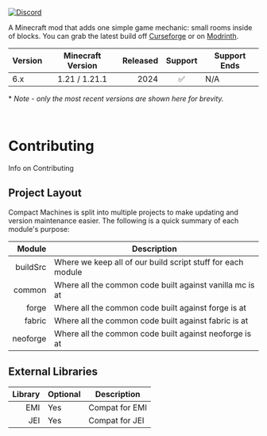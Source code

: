 <a href="https://discord.mangorage.org/" rel="nofollow"><img src="https://img.shields.io/discord/834300742864601088?label=Discord&amp;logo=discord&amp;logoColor=white&amp;style=for-the-badge" alt="Discord"></a>

A Minecraft mod that adds one simple game mechanic: small rooms inside of blocks. You can grab the latest build off
[Curseforge] or on [Modrinth].

| Version | Minecraft Version |      Released | Support | Support Ends   |
|:--------|:-----------------:|--------------:|:-------:|----------------|
| 6.x     |   1.21 / 1.21.1   |          2024 |    ✅   |  N/A           |


\* *Note - only the most recent versions are shown here for brevity.*

​

# Contributing

Info on Contributing

## Project Layout
Compact Machines is split into multiple projects to make updating and version maintenance easier.
The following is a quick summary of each module's purpose:

|           Module | Description                                                  |
|-----------------:|--------------------------------------------------------------|
|         buildSrc | Where we keep all of our build script stuff for each module  |
|         common   | Where all the common code built against vanilla mc is at     |
|         forge    | Where all the common code built against forge is at          |
|         fabric   | Where all the common code built against fabric is at         |
|         neoforge | Where all the common code built against neoforge is at       |


## External Libraries

|   Library | Optional | Description    |
|----------:|----------|----------------|
| EMI       |   Yes    | Compat for EMI |
| JEI       |   Yes    | Compat for JEI |


[Curseforge]: https://www.curseforge.com/minecraft/mc-mods/time-in-a-bottle-universal
[Modrinth]: https://modrinth.com/mod/time-in-a-bottle-universal